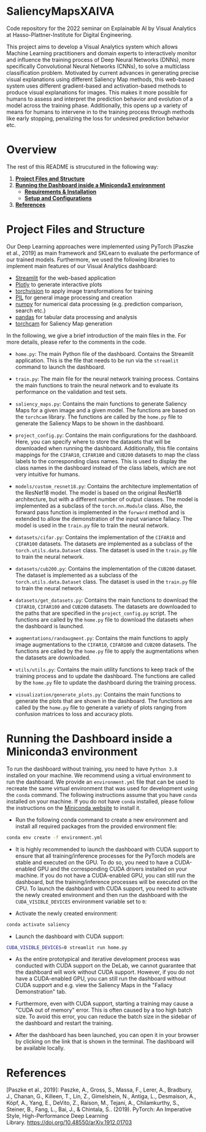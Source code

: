 # SaliencyMapsXAIVA
Code repository for the 2022 seminar on Explainable AI by Visual Analytics at Hasso-Plattner-Institute for Digital Engineering.

This project aims to develop a Visual Analytics system which allows Machine Learning practitioners and domain experts to interactively monitor and influence the training process of Deep Neural Networks (DNNs), more specifically Convolutional Neural Networks (CNNs), to solve a multiclass classification problem. Motivated by current advances in generating precise visual explanations using different Saliency Map methods, this web-based system uses different gradient-based and activation-based methods to produce visual explanations for images. This makes it more possible for humans to assess and interpret the prediction behavior and evolution of a model across the training phase. Additionally, this opens up a variety of means for humans to intervene in to the training process through methods like early stopping, penalizing the loss for undesired prediction behavior etc.

# Overview
The rest of this README is strucutured in the following way: 
1. [**Project Files and Structure**](#project-files-and-structure)
2. [**Running the Dashboard inside a Miniconda3 environment**](#reproducing-the-dashboard)
    - [**Requirements & Installation**](#miniconda-installation)
    - [**Setup and Configurations**](#setup-and-configurations)
3. [**References**](#references)

# Project Files and Structure
Our Deep Learning approaches were implemented using PyTorch [Paszke et al., 2019] as main framework and SKLearn to evaluate the performance of our trained models. Furthermore, we used the following libraries to implement main features of our Visual Analytics dashboard:
- [Streamlit](https://streamlit.io
) for the web-based application
- [Plotly](https://plotly.com/python/) to generate interactive plots
- [torchvision](https://pytorch.org/vision/stable/index.html) to apply image transformations for training
- [PIL](https://pillow.readthedocs.io/en/stable/) for general image processing and creation
- [numpy](https://numpy.org/) for numerical data processing (e.g. prediction comparison, search etc.)
- [pandas](https://pandas.pydata.org/) for tabular data processing and analysis
- [torchcam](https://frgfm.github.io/torch-cam/latest/index.html) for Saliency Map generation

In the following, we give a brief introduction of the main files in the. For more details, please refer to the comments in the code.

- `home.py`: The main Python file of the dashboard. Contains the Streamlit application. This is the file that needs to be run via  the `streamlit` command to launch the dashboard. 

- `train.py`: The main file for the neural network training process. Contains the main functions to train the neural network and to evaluate its performance on the validation and test sets.

- `saliency_maps.py`: Contains the main functions to generate Saliency Maps for a given image and a given model. The functions are based on the `torchcam` library. The functions are called by the `home.py` file to generate the Saliency Maps to be shown in the dashboard.

- `project_config.py`: Contains the main configurations for the dashboard. Here, you can specify where to store the datasets that will be downloaded when running the dashboard. Additionally, this file contains mappings for the `CIFAR10`, `CIFAR100` and `CUB200` datasets to map the class labels to the corresponding class names. This is used to display the class names in the dashboard instead of the class labels, which are not very intuitive for humans.

- `models/custom_resnet18.py`: Contains the architecture implementation of the ResNet18 model. The model is based on the original ResNet18 architecture, but with a different number of output classes. The model is implemented as a subclass of the `torch.nn.Module` class. Also, the forward pass function is implemented in the `forward` method and is extended to allow the demonstration of the input variance fallacy. The model is used in the `train.py` file to train the neural network.

- `datasets/cifar.py`: Contains the implementation of the `CIFAR10` and `CIFAR100` datasets. The datasets are implemented as a subclass of the `torch.utils.data.Dataset` class. The dataset is used in the `train.py` file to train the neural network.

- `datasets/cub200.py`: Contains the implementation of the `CUB200` dataset. The dataset is implemented as a subclass of the `torch.utils.data.Dataset` class. The dataset is used in the `train.py` file to train the neural network.

- `datasets/get_datasets.py`: Contains the main functions to download the `CIFAR10`, `CIFAR100` and `CUB200` datasets. The datasets are downloaded to the paths that are specified in the `project_config.py` script. The functions are called by the `home.py` file to download the datasets when the dashboard is launched.

- `augmentations/randaugment.py`: Contains the main functions to apply image augmentations to the `CIFAR10`, `CIFAR100` and `CUB200` datasets. The functions are called by the `home.py` file to apply the augmentations when the datasets are downloaded.

- `utils/utils.py`: Contains the main utility functions to keep track of the training process and to update the dashboard. The functions are called by the `home.py` file to update the dashboard during the training process.

- `visualization/generate_plots.py`: Contains the main functions to generate the plots that are shown in the dashboard. The functions are called by the `home.py` file to generate a variety of plots ranging from confusion matrices to loss and accuracy plots.

# Running the Dashboard inside a Miniconda3 environment

To run the dashboard without training, you need to have `Python 3.8` installed on your machine. We recommend using a virtual environment to run the dashboard. We provide an `environment.yml` file that can be used to recreate the same virtual environment that was used for development using the `conda` command. The following instructions assume that you have `conda` installed on your machine. If you do not have `conda` installed, please follow the instructions on the [Miniconda website](https://docs.conda.io/en/latest/miniconda.html) to install it.

- Run the following conda command to create a new environment and install all required packages from the provided environment file:

```bash
conda env create -f environment.yml
```

- It is highly recommended to launch the dashboard with CUDA support to ensure that all training/inference processes for the PyTorch models are stable and executed on the GPU. To do so, you need to have a CUDA-enabled GPU and the corresponding CUDA drivers installed on your machine. If you do not have a CUDA-enabled GPU, you can still run the dashboard, but the training/inference processes will be executed on the CPU. To launch the dashboard with CUDA support, you need to activate the newly created environment and then run the dashboard with the `CUDA_VISIBLE_DEVICES` environment variable set to `0`:

- Activate the newly created environment:
```bash
conda activate saliency
```

- Launch the dashboard with CUDA support:

```bash
CUDA_VISIBLE_DEVICES=0 streamlit run home.py
```

- As the entire prototypical and iterative development process was conducted with CUDA support on the DeLab, we cannot guarantee that the dashboard will work without CUDA support. However, if you do not have a CUDA-enabled GPU, you can still run the dashboard without CUDA support and e.g. view the Saliency Maps in the "Fallacy Demonstration" tab. 

- Furthermore, even with CUDA support, starting a training may cause a "CUDA out of memory" error. This is often caused by a too high batch size. To avoid this error, you can reduce the batch size in the sidebar of the dashboard and restart the training.

- After the dashboard has been launched, you can open it in your browser by clicking on the link that is shown in the terminal. The dashboard will be available locally.

# References

[Paszke et al., 2019]: Paszke, A., Gross, S., Massa, F., Lerer, A., Bradbury, J., Chanan, G., Killeen, T., Lin, Z., Gimelshein, N., Antiga, L., Desmaison, A., Köpf, A., Yang, E., DeVito, Z., Raison, M., Tejani, A., Chilamkurthy, S., Steiner, B., Fang, L., Bai, J., & Chintala, S.. (2019). PyTorch: An Imperative Style, High-Performance Deep Learning Library. https://doi.org/10.48550/arXiv.1912.01703
